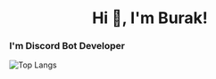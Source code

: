 <h1 align="center">Hi 👋, I'm Burak!</h1>
<h3 align="left">I'm Discord Bot Developer</h3>

![Top Langs](https://github-readme-stats.vercel.app/api/top-langs/?username=bur4kt)

